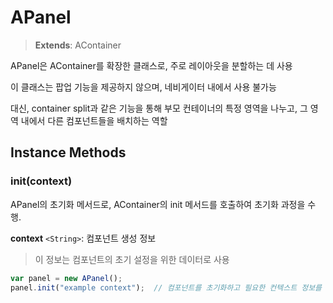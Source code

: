 # APanel

> **Extends**: AContainer

APanel은 AContainer를 확장한 클래스로, 주로 레이아웃을 분할하는 데 사용

이 클래스는 팝업 기능을 제공하지 않으며, 네비게이터 내에서 사용 불가능

대신, container split과 같은 기능을 통해 부모 컨테이너의 특정 영역을 나누고, 그 영역 내에서 다른 컴포넌트들을 배치하는 역할

## Instance Methods

### init(context)

APanel의 초기화 메서드로, AContainer의 init 메서드를 호출하여 초기화 과정을 수행.

**context** `<String>`: 컴포넌트 생성 정보

> 이 정보는 컴포넌트의 초기 설정을 위한 데이터로 사용

```js
var panel = new APanel();
panel.init("example context");  // 컴포넌트를 초기화하고 필요한 컨텍스트 정보를 넘겨줌.
```
